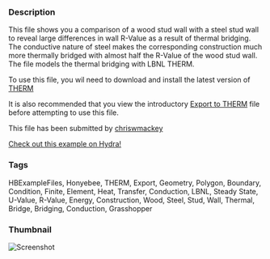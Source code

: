 ### Description 
This file shows you a comparison of a wood stud wall with a steel stud wall to reveal large differences in wall R-Value as a result of thermal bridging.  The conductive nature of steel makes the corresponding construction much more thermally bridged with almost half the R-Value of the wood stud wall. The file models the thermal bridging with LBNL THERM.
To use this file, you wil need to download and install the latest version of [THERM](https://windows.lbl.gov/software/therm)
It is also recommended that you view the introductory [Export to THERM](http://hydrashare.github.io/hydra/viewer?owner=chriswmackey&fork=hydra_2&id=THERM_Export_Workflow&slide=0&scale=1&offset=0,0) file before attempting to use this file.

This file has been submitted by [chriswmackey](https://github.com/chriswmackey)

[Check out this example on Hydra!](http://hydrashare.github.io/hydra/viewer?owner=chriswmackey&fork=hydra_2&id=THERM_Comparison_of_Stud_Wall_Constructions)
### Tags 
HBExampleFiles, Honyebee, THERM, Export, Geometry, Polygon, Boundary, Condition, Finite, Element, Heat, Transfer, Conduction, LBNL, Steady State, U-Value, R-Value, Energy, Construction, Wood, Steel, Stud, Wall, Thermal, Bridge, Bridging, Conduction, Grasshopper
### Thumbnail 
![Screenshot](https://raw.githubusercontent.com/chriswmackey/hydra/master/THERM_Comparison_of_Stud_Wall_Constructions/thumbnail.png)
